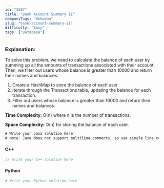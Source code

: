 ```yaml
---
id: "1587"
title: "Bank Account Summary II"
companyTags: "Unknown"
slug: "bank-account-summary-ii"
difficulty: "Easy"
tags: ["Database"]
---
```


### Explanation:
To solve this problem, we need to calculate the balance of each user by summing up all the amounts of transactions associated with their account. Then, we filter out users whose balance is greater than 10000 and return their names and balances.

1. Create a HashMap to store the balance of each user.
2. Iterate through the Transactions table, updating the balance for each transaction.
3. Filter out users whose balance is greater than 10000 and return their names and balances.

**Time Complexity:** O(n) where n is the number of transactions.

**Space Complexity:** O(n) for storing the balance of each user.

```java
# Write your Java solution here
# Note: Java does not support multiline comments, so use single line comments for this solution
```

#### C++
```cpp
// Write your C++ solution here
```

#### Python
```python
# Write your Python solution here
```